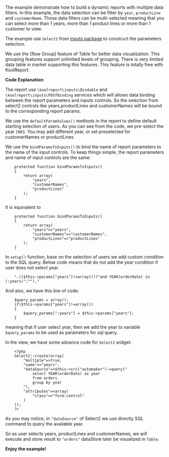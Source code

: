 The example demonstrate how to build a dynamic reports with multiple data filters. In this example, the data selection can be filter by `year`, `productLine` and `customerName`. Those data filters can be multi-selected meaning that you can select more than 1 years, more than 1 product lines or more than 1 customer to view.

The example use `Select2` from [inputs package](https://www.koolreport.com/packages/inputs) to construct the parameters selection.

We use the [Row Group] feature of Table for better data visualization. This grouping features support unlimited levels of grouping. There is very limited data table in market supporting this features. This feature is totally free with KoolReport.

__Code Explanation__:

The report use `\koolreport\inputs\Bindable` and `\koolreport\inputs\POSTBinding` services which will allows data binding between the report parameters and inputs controls. So the selection from select2 controls like years,productLines and customerNames will be bound to the corresponding report params.

We use the `defaultParamValues()` methods in the report to define default starting selection of users. As you can see from the code, we pre-select the year `2003`. You may add different year, or set preselected for customerNames or productLines

We use the `bindParamsToInputs()` to bind the name of report parameters to the name of the input controls. To keep things simple, the report parameters and name of input controls are the same:

```
    protected function bindParamsToInputs()
    {
        return array(
            "years",
            "customerNames",
            "productLines"
        );
    }
```

It is equivalent to

```
    protected function bindParamsToInputs()
    {
        return array(
            "years"=>"years",
            "customerNames"=>"customerNames",
            "productLines"=>"productLines"
        );
    }
```

In `setup()` function, base on the selection of users we add custom condition to the SQL query. Below code means that do not add the year condition if user does not select year.

```
    ".(($this->params["years"]!=array())?"and YEAR(orderDate) in (:years)":"")."
```

And also, we have this line of code:

```
    $query_params = array();
    if($this->params["years"]!=array())
    {
        $query_params[":years"] = $this->params["years"];
    }
```

meaning that if user select year, then we add the year to variable `$query_params` to be used as parameters for sql query.

In the view, we have some advance code for `Select2` widget:

```
    <?php 
    Select2::create(array(
        "multiple"=>true,
        "name"=>"years",
        "dataSource"=>$this->src("automaker")->query("
            select YEAR(orderDate) as year
            from orders
            group by year
        "),
        "attributes"=>array(
            "class"=>"form-control"
        )
    ));
    ?>
```

As you may notice, in `"dataSource"` of Select2 we use directly SQL command to query the available year.

So as user selects years, productLines and customerNames, we will execute and store result to `"orders"` dataStore later be visualized in `Table`.

__Enjoy the example!__